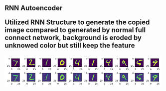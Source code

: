 <h2>RNN Autoencoder

Utilized RNN Structure to generate the copied image
compared to generated by normal full connect network, background is eroded by unknowed color but still keep the feature 

![GitHub Logo](results.png)
